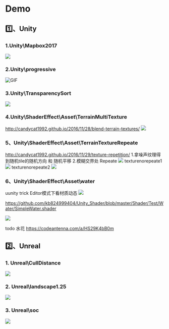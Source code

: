 
# Demo

## 1️⃣、Unity

### 1.Unity\Mapbox2017

![](Img/2022-02-19-19-28-01.png)

### 2.Unity\progressive

![GIF](https://raw.githubusercontent.com/wlxklyh/imagebed/master/imageforvscode/GIF.gif)

### 3.Unity\TransparencySort

![](Img/2022-02-19-19-25-32.png)

### 4.Unity\ShaderEffect\Asset\TerrainMultiTexture

<http://candycat1992.github.io/2016/11/28/blend-terrain-textures/>
![](Img/2022-02-19-19-24-31.png)


### 5、Unity\ShaderEffect\Asset\TerrainTextureRepeate

<http://candycat1992.github.io/2016/11/29/texture-repetition/>
1.拿噪声纹理得到随机tile的随机方向 和 随机平移 
2.模糊交界处
Repeate
![](Img/texturerepeate.png)
texturenorepeate1
![](Img/texturenorepeate1.png)
texturenorepeate2
![](Img/texturenorepeate2.png)

### 6、Unity\ShaderEffect\Asset\water

uunity trick Editor模式下看材质动态
![](Img/2022-02-20-15-34-17.png)

<https://github.com/kb824999404/Unity_Shader/blob/master/Shader/Test/Water/SimpleWater.shader>

![](Img/water.gif)


todo 水花
<https://codeantenna.com/a/HS29K4bB0m>

## 2️⃣、Unreal

### 1. Unreal\CullDistance

![](Img/demo.gif)

### 2. Unreal\landscape1.25

![](Img/2022-02-19-19-31-31.png)

### 3. Unreal\soc

![](Img/2022-02-19-19-32-41.png)
